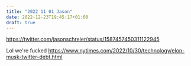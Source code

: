 ```yaml
---
title: "2022 11 01 Jason"
date: 2022-12-23T19:45:17+01:00
draft: true
---
```


https://twitter.com/jasonschreier/status/1587457450311122945


Lol we're fucked
https://www.nytimes.com/2022/10/30/technology/elon-musk-twitter-debt.html
